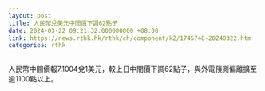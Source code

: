 ```yaml
---
layout: post
title: 人民幣兌美元中間價下調62點子
date: 2024-03-22 09:21:32.000000000 +08:00
link: https://news.rthk.hk/rthk/ch/component/k2/1745748-20240322.htm
categories: rthk
---
```


人民幣中間價報7.1004兌1美元，較上日中間價下調62點子，與外電預測偏離擴至逾1100點以上。
